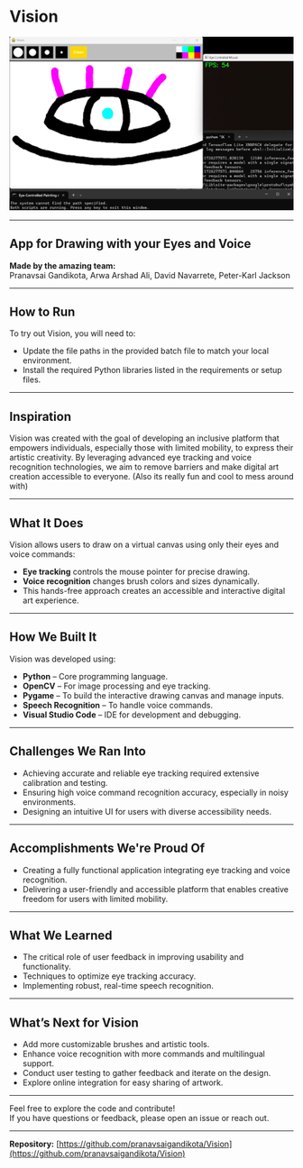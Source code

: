 # Vision

![Vision Banner](https://github.com/pranavsaigandikota/Vision/blob/main/banner.jpg)

---

## App for Drawing with your Eyes and Voice

**Made by the amazing team:**  
Pranavsai Gandikota, Arwa Arshad Ali, David Navarrete, Peter-Karl Jackson

---

## How to Run

To try out Vision, you will need to:

- Update the file paths in the provided batch file to match your local environment.
- Install the required Python libraries listed in the requirements or setup files.

---

## Inspiration

Vision was created with the goal of developing an inclusive platform that empowers individuals, especially those with limited mobility, to express their artistic creativity. By leveraging advanced eye tracking and voice recognition technologies, we aim to remove barriers and make digital art creation accessible to everyone. (Also its really fun and cool to mess around with)

---

## What It Does

Vision allows users to draw on a virtual canvas using only their eyes and voice commands:

- **Eye tracking** controls the mouse pointer for precise drawing.
- **Voice recognition** changes brush colors and sizes dynamically.
- This hands-free approach creates an accessible and interactive digital art experience.

---

## How We Built It

Vision was developed using:

- **Python** – Core programming language.
- **OpenCV** – For image processing and eye tracking.
- **Pygame** – To build the interactive drawing canvas and manage inputs.
- **Speech Recognition** – To handle voice commands.
- **Visual Studio Code** – IDE for development and debugging.

---

## Challenges We Ran Into

- Achieving accurate and reliable eye tracking required extensive calibration and testing.
- Ensuring high voice command recognition accuracy, especially in noisy environments.
- Designing an intuitive UI for users with diverse accessibility needs.

---

## Accomplishments We're Proud Of

- Creating a fully functional application integrating eye tracking and voice recognition.
- Delivering a user-friendly and accessible platform that enables creative freedom for users with limited mobility.

---

## What We Learned

- The critical role of user feedback in improving usability and functionality.
- Techniques to optimize eye tracking accuracy.
- Implementing robust, real-time speech recognition.

---

## What’s Next for Vision

- Add more customizable brushes and artistic tools.
- Enhance voice recognition with more commands and multilingual support.
- Conduct user testing to gather feedback and iterate on the design.
- Explore online integration for easy sharing of artwork.

---

Feel free to explore the code and contribute!  
If you have questions or feedback, please open an issue or reach out.

---

**Repository:** [https://github.com/pranavsaigandikota/Vision](https://github.com/pranavsaigandikota/Vision)
